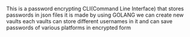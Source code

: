 This is a password encrypting CLI(Command Line Interface) that stores passwords in json files 
it is made by using GOLANG we can create new vaults each vaults can store different usernames in it and can save passwords of various platforms in encrypted form